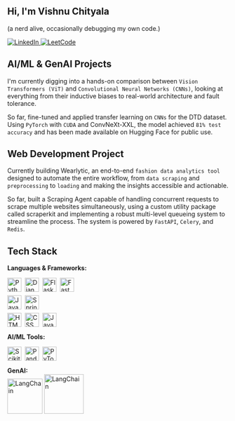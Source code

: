 ## Hi, I'm Vishnu Chityala

(a nerd alive, occasionally debugging my own code.)

<p>
  <a href="https://www.linkedin.com/in/vishnuchityala" target="_blank">
    <img src="https://img.shields.io/badge/LinkedIn-0077B5?style=for-the-badge&logo=linkedin&logoColor=white" alt="LinkedIn"/>
  </a>
  <a href="https://leetcode.com/vishnurchityala/" target="_blank">
    <img src="https://img.shields.io/badge/LeetCode-FFA116?style=for-the-badge&logo=leetcode&logoColor=white" alt="LeetCode"/>
  </a>
</p>

## AI/ML & GenAI Projects
I'm currently digging into a hands-on comparison between `Vision Transformers (ViT)` and `Convolutional Neural Networks (CNNs)`, looking at everything from their inductive biases to real-world architecture and fault tolerance.

So far, fine-tuned and applied transfer learning on `CNNs` for the DTD dataset. Using `PyTorch` with `CUDA` and ConvNeXt-XXL, the model achieved `81% test accuracy` and has been made available on Hugging Face for public use.

## Web Development Project
Currently building Wearlytic, an end-to-end `fashion data analytics tool` designed to automate the entire workflow, from `data scraping` and `preprocessing` to `loading` and making the insights accessible and actionable.

So far, built a Scraping Agent capable of handling concurrent requests to scrape multiple websites simultaneously, using a custom utility package called scraperkit and implementing a robust multi-level queueing system to streamline the process. The system is powered by `FastAPI`, `Celery`, and `Redis`.

## Tech Stack

**Languages & Frameworks:**  
<div style="display: flex; flex-direction: column; gap: 8px;">
  <div style="display: flex; align-items: center; gap: 8px;">
    <img src="https://cdn.jsdelivr.net/gh/devicons/devicon/icons/python/python-original.svg" width="32" alt="Python"/>
    <img src="https://cdn.jsdelivr.net/gh/devicons/devicon/icons/django/django-plain.svg" width="32" alt="Django"/>
    <img src="https://cdn.jsdelivr.net/gh/devicons/devicon/icons/flask/flask-original.svg" width="32" alt="Flask"/>
    <img src="https://cdn.jsdelivr.net/gh/devicons/devicon/icons/fastapi/fastapi-original.svg" width="32" alt="FastAPI"/>
  </div>

  <div style="display: flex; align-items: center; gap: 8px;">
    <img src="https://cdn.jsdelivr.net/gh/devicons/devicon/icons/java/java-original.svg" width="32" alt="Java"/>
    <img src="https://cdn.jsdelivr.net/gh/devicons/devicon/icons/spring/spring-original.svg" width="32" alt="Spring Boot"/>
  </div>

  <div style="display: flex; align-items: center; gap: 8px;">
    <img src="https://cdn.jsdelivr.net/gh/devicons/devicon/icons/html5/html5-original.svg" width="32" alt="HTML"/>
    <img src="https://cdn.jsdelivr.net/gh/devicons/devicon/icons/css3/css3-original.svg" width="32" alt="CSS"/>
    <img src="https://cdn.jsdelivr.net/gh/devicons/devicon/icons/javascript/javascript-original.svg" width="32" alt="JavaScript"/>
  </div>
</div>

**AI/ML Tools:**  

<div style="display: flex; align-items: center; gap: 8px;">
  <img src="https://cdn.jsdelivr.net/gh/devicons/devicon/icons/scikitlearn/scikitlearn-original.svg" width="32" alt="Scikit-learn"/>
  <img src="https://cdn.jsdelivr.net/gh/devicons/devicon/icons/pandas/pandas-original.svg" width="32" alt="Pandas"/>
  <img src="https://cdn.jsdelivr.net/gh/devicons/devicon/icons/pytorch/pytorch-original.svg" width="32" alt="PyTorch"/>
</div>


**GenAI:**  
<img src="https://python.langchain.com/img/brand/wordmark.png" width="80" alt="LangChain"/>
<img src="https://langchain-ai.github.io/langgraph/static/wordmark_dark.svg" width="90" alt="LangChain"/>
